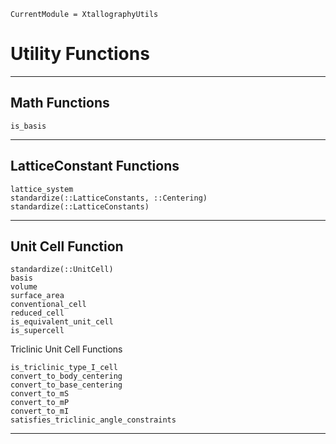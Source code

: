```@meta
CurrentModule = XtallographyUtils
```

# Utility Functions

-------------------------------------------------------------------------------------------
## Math Functions

```@docs
is_basis
```
-------------------------------------------------------------------------------------------
## LatticeConstant Functions

```@docs
lattice_system
standardize(::LatticeConstants, ::Centering)
standardize(::LatticeConstants)
```
-------------------------------------------------------------------------------------------
## Unit Cell Function

```@docs
standardize(::UnitCell)
basis
volume
surface_area
conventional_cell
reduced_cell
is_equivalent_unit_cell
is_supercell
```

Triclinic Unit Cell Functions
```@docs
is_triclinic_type_I_cell
convert_to_body_centering
convert_to_base_centering
convert_to_mS
convert_to_mP
convert_to_mI
satisfies_triclinic_angle_constraints
```
-------------------------------------------------------------------------------------------
